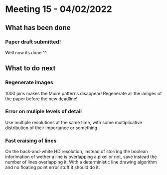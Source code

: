 
# Meeting 15 - 04/02/2022

## What has been done

### Paper draft submitted!

Well now its done ^^.

## What to do next

### Regenerate images

1000 pins makes the Moire patterns disappear! Regenerate all the iamges of the paper before the new deadline!

### Error on muliple levels of detail

Use multiple resolutions at the same time, with some multiplicative distribution of their importance or something.

### Fast eraising of lines

On the back-and-white HD resolution, instead of storring the boolean inforlmation of wether a line is overlapping a pixel or not, save instead the number of lines overlapping it. With a deterministic line drawing algorithm and no floating point error stuff it should do it.
